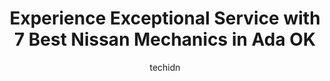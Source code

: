 ---
layout: ampstory
image: https://images.unsplash.com/photo-1628188687881-0a34984b3531?ixlib=rb-4.0.3&ixid=MnwxMjA3fDB8MHxwaG90by1wYWdlfHx8fGVufDB8fHx8&auto=format&fit=crop&w=640&h=853&q=80
author: techidn
featured: false
description: When it comes to maintaining and repairing your vehicle in Ada OK, USA, you deserve nothing but the best. Thats why the 7 best Nissan Mechanic in the area are here to offer their expertise,
title: Experience Exceptional Service with 7 Best Nissan Mechanics in Ada OK
cover:
   title: Experience Exceptional Service with 7 Best Nissan Mechanics in Ada OK
   subtitle: Rickpate
   background: https://images.unsplash.com/photo-1628188687881-0a34984b3531?ixlib=rb-4.0.3&ixid=MnwxMjA3fDB8MHxwaG90by1wYWdlfHx8fGVufDB8fHx8&auto=format&fit=crop&w=640&h=853&q=80

pages: 
 - layout: thirds
   top: <h1>#1 Weldons Auto Center Inc</h1>
   bottom: "<p>Weldons Auto Center always does a great job servicing my vehicle.  Their vehicle inspection protocol is a great tool that allows me to plan and budget for anything out o</p>"
   background: https://www.knot35.com/toplist/wp-content/uploads/2023/06/best-nissan-mechanic-1-in-ada-ok-1685831178.jpeg
   backgroundblur: true
 - layout: thirds
   top: <h1>#2 Stockton Automotive</h1>
   bottom: "<p>120 S Stockton Ave, Ada, OK 74820, United States</p>"
   background: https://www.knot35.com/toplist/wp-content/uploads/2023/06/best-nissan-mechanic-2-in-ada-ok-1685831179.jpeg
   cta:
      link: https://www.knot35.com/toplist/experience-exceptional-service-with-7-best-nissan-mechanics-in-ada-ok/
      text: Experience Exceptional Service with 7 Best Nissan Mechanics in Ada OK
 - layout: thirds
   top: <h1>#3 Mucks Automotive</h1>
   bottom: "<p>518 E Main St, Ada, OK 74820, United States</p>"
   background: https://www.knot35.com/toplist/wp-content/uploads/2023/06/best-nissan-mechanic-3-in-ada-ok-1685831179.jpeg
   cta:
      link: https://www.knot35.com/toplist/experience-exceptional-service-with-7-best-nissan-mechanics-in-ada-ok/
      text: Experience Exceptional Service with 7 Best Nissan Mechanics in Ada OK
 - layout: thirds
   top: <h1>#4 Poseys Auto Center</h1>
   bottom: "<p>800 Lonnie Abbott Blvd, Ada, OK 74820, United States</p>"
   background: https://images.unsplash.com/photo-1567095761054-7a02e69e5c43?ixlib=rb-4.0.3&ixid=MnwxMjA3fDB8MHxwaG90by1wYWdlfHx8fGVufDB8fHx8&auto=format&fit=crop&w=640&h=853&q=80
   cta:
      link: https://www.knot35.com/toplist/experience-exceptional-service-with-7-best-nissan-mechanics-in-ada-ok/
      text: Experience Exceptional Service with 7 Best Nissan Mechanics in Ada OK
 - layout: thirds
   top: <h1>#5 Walmart Auto Care Centers</h1>
   bottom: "<p>1419 N Country Club Rd, Ada, OK 74820, United States</p>"
   background: https://images.unsplash.com/photo-1533735380053-eb8d0759b24a?ixlib=rb-4.0.3&ixid=MnwxMjA3fDB8MHxwaG90by1wYWdlfHx8fGVufDB8fHx8&auto=format&fit=crop&w=640&h=853&q=80
   cta:
      link: https://www.knot35.com/toplist/experience-exceptional-service-with-7-best-nissan-mechanics-in-ada-ok/
      text: Experience Exceptional Service with 7 Best Nissan Mechanics in Ada OK
 - layout: thirds
   top: <h1>#6 Ada Nissan Service</h1>
   bottom: "<p>420 Lonnie Abbott Blvd, Ada, OK 74820, United States</p>"
   background: https://images.unsplash.com/photo-1524169358666-79f22534bc6e?ixlib=rb-4.0.3&ixid=MnwxMjA3fDB8MHxwaG90by1wYWdlfHx8fGVufDB8fHx8&auto=format&fit=crop&w=640&h=853&q=80
   cta:
      link: https://www.knot35.com/toplist/experience-exceptional-service-with-7-best-nissan-mechanics-in-ada-ok/
      text: Experience Exceptional Service with 7 Best Nissan Mechanics in Ada OK
 - layout: thirds
   top: <h1>#7 HALEY DIESEL AND AUTOMOTIVE LLC</h1>
   bottom: "<p>18692 County Rd 1520, Ada, OK 74820, United States</p>"
   background: https://images.unsplash.com/photo-1534312527009-56c7016453e6?ixlib=rb-4.0.3&ixid=MnwxMjA3fDB8MHxwaG90by1wYWdlfHx8fGVufDB8fHx8&auto=format&fit=crop&w=640&h=853&q=80
   cta:
      link: https://www.knot35.com/toplist/experience-exceptional-service-with-7-best-nissan-mechanics-in-ada-ok/
      text: Experience Exceptional Service with 7 Best Nissan Mechanics in Ada OK
 - layout: thirds
   middle: Continue reading...
   background: https://images.unsplash.com/photo-1561679660-d00ee1e0dc8e?ixlib=rb-4.0.3&ixid=MnwxMjA3fDB8MHxwaG90by1wYWdlfHx8fGVufDB8fHx8&auto=format&fit=crop&w=640&h=853&q=80
   cta:
      link: https://www.knot35.com/toplist/experience-exceptional-service-with-7-best-nissan-mechanics-in-ada-ok/
      text: Experience Exceptional Service with 7 Best Nissan Mechanics in Ada OK
      
---
